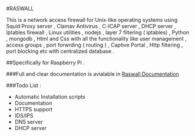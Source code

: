 #RASWALL

This is a network access firewall for Unix-like operating systems
using Squid Proxy server , Clamav Antivirus , C-ICAP server , DHCP
server , Iptables firewall , Linux utilities , nodejs , layer 7 filtering
( iptables) , Python , mongodb , Html and Css with all the functionality
like user management , access groups , port forwrding ( routing ) ,
Captive Portal , Http filtering , port blocking etc with centralized
database .

##Specifically for Raspberry Pi .

###Full and clear documentation is avialable in [Raswall Documentation](https://github.com/mohitrajain/raswall/raw/master/raswall_doc.pdf)

###Todo List :
* Automatic Installation scripts
* Documentation
* HTTPS support
* IDS/IPS
* DNS server
* DHCP server
